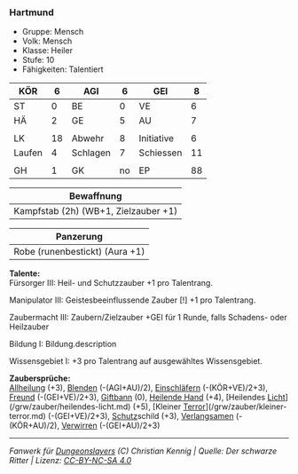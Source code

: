 ### Hartmund  
- Gruppe: Mensch  
- Volk: Mensch  
- Klasse: Heiler  
- Stufe: 10  
- Fähigkeiten: Talentiert  


| KÖR | 6 | AGI | 6 | GEI | 8 |
| --- | --- | --- | --- | --- | --- |
| ST | 0 | BE | 0 | VE | 6 |
| HÄ | 2 | GE | 5 | AU | 7 |
|  |  |  |  |  |  |
| LK | 18 | Abwehr | 8 | Initiative | 6 |
| Laufen | 4 | Schlagen | 7 | Schiessen | 11 |
|  |  |  |  |  |  |
| GH | 1 | GK | no | EP | 88 |


| Bewaffnung |
| --- |
| Kampfstab (2h) (WB+1, Zielzauber +1) |


| Panzerung |
| --- |
| Robe (runenbestickt) (Aura +1) |


**Talente:**  
Fürsorger III: Heil- und Schutzzauber +1 pro Talentrang.

Manipulator III: Geistesbeeinflussende Zauber [!] +1 pro Talentrang.

Zaubermacht III: Zaubern/Zielzauber +GEI für 1 Runde, falls Schadens- oder Heilzauber

Bildung I: Bildung.description

Wissensgebiet I: +3 pro Talentrang auf ausgewähltes Wissensgebiet.


**Zaubersprüche:**  
[Allheilung](/grw/zauber/allheilung.md) (+3), [Blenden](/grw/zauber/blenden.md) (-(AGI+AU)/2), [Einschläfern](/grw/zauber/einschlaefern.md) (-(KÖR+VE)/2+3), [Freund](/grw/zauber/freund.md) (-(GEI+VE)/2+3), [Giftbann](/grw/zauber/giftbann.md) (0), [Heilende Hand](/grw/zauber/heilende-hand.md) (+4), [Heilendes [Licht](/grw/zauber/licht.md)](/grw/zauber/heilendes-licht.md) (+5), [Kleiner [Terror](/grw/zauber/terror.md)](/grw/zauber/kleiner-terror.md) (-(GEI+VE)/2+3), [Schutz](/fanwerk/zauber/schutz.md)schild (+3), [Verlangsamen](/grw/zauber/verlangsamen.md) (-(KÖR+AU)/2), [Verwirren](/grw/zauber/verwirren.md) (-(GEI+AU)/2+3)




___
*Fanwerk für [Dungeonslayers](https://www.dungeonslayers.net/) (C) Christian Kennig | Quelle: Der schwarze Ritter | Lizenz: [CC-BY-NC-SA 4.0](https://creativecommons.org/licenses/by-nc-sa/4.0/deed.de)*